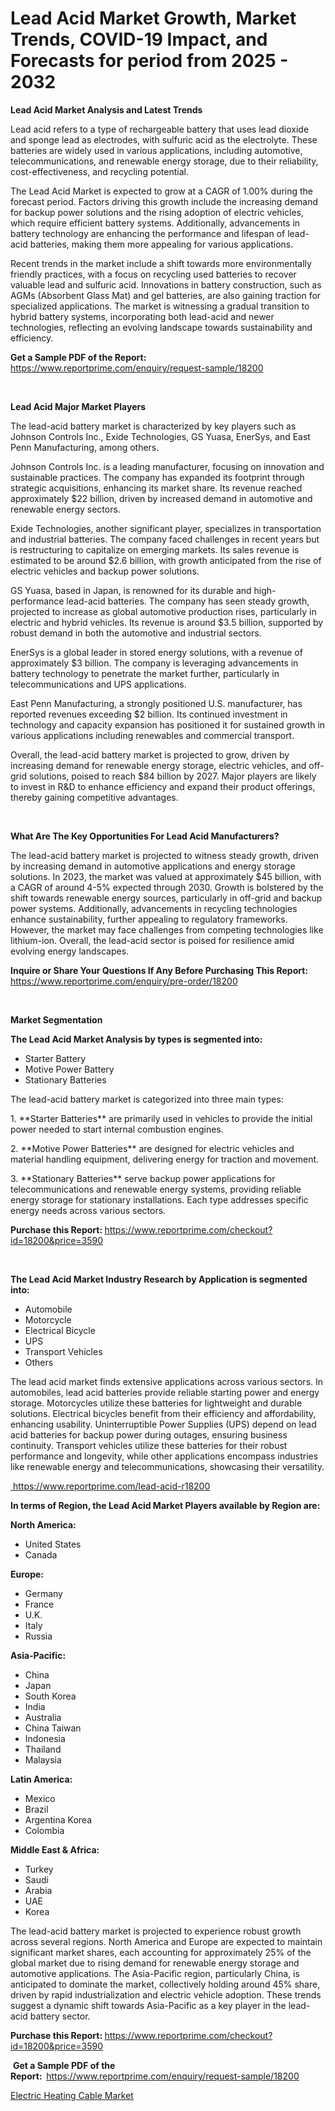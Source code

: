 <p><h1>Lead Acid Market Growth, Market Trends, COVID-19 Impact, and Forecasts for period from 2025 - 2032</h1></p><p><strong>Lead Acid Market Analysis and Latest Trends</strong></p>
<p><p>Lead acid refers to a type of rechargeable battery that uses lead dioxide and sponge lead as electrodes, with sulfuric acid as the electrolyte. These batteries are widely used in various applications, including automotive, telecommunications, and renewable energy storage, due to their reliability, cost-effectiveness, and recycling potential.</p><p>The Lead Acid Market is expected to grow at a CAGR of 1.00% during the forecast period. Factors driving this growth include the increasing demand for backup power solutions and the rising adoption of electric vehicles, which require efficient battery systems. Additionally, advancements in battery technology are enhancing the performance and lifespan of lead-acid batteries, making them more appealing for various applications.</p><p>Recent trends in the market include a shift towards more environmentally friendly practices, with a focus on recycling used batteries to recover valuable lead and sulfuric acid. Innovations in battery construction, such as AGMs (Absorbent Glass Mat) and gel batteries, are also gaining traction for specialized applications. The market is witnessing a gradual transition to hybrid battery systems, incorporating both lead-acid and newer technologies, reflecting an evolving landscape towards sustainability and efficiency.</p></p>
<p><strong>Get a Sample PDF of the Report:&nbsp;</strong> <a href="https://www.reportprime.com/enquiry/request-sample/18200?utm_campaign=2006&utm_medium=2&utm_source=Github&utm_content=ia&utm_term=19032025&utm_id=lead-acid">https://www.reportprime.com/enquiry/request-sample/18200</a></p>
<p>&nbsp;</p>
<p><strong>Lead Acid Major Market Players</strong></p>
<p><p>The lead-acid battery market is characterized by key players such as Johnson Controls Inc., Exide Technologies, GS Yuasa, EnerSys, and East Penn Manufacturing, among others. </p><p>Johnson Controls Inc. is a leading manufacturer, focusing on innovation and sustainable practices. The company has expanded its footprint through strategic acquisitions, enhancing its market share. Its revenue reached approximately $22 billion, driven by increased demand in automotive and renewable energy sectors.</p><p>Exide Technologies, another significant player, specializes in transportation and industrial batteries. The company faced challenges in recent years but is restructuring to capitalize on emerging markets. Its sales revenue is estimated to be around $2.6 billion, with growth anticipated from the rise of electric vehicles and backup power solutions.</p><p>GS Yuasa, based in Japan, is renowned for its durable and high-performance lead-acid batteries. The company has seen steady growth, projected to increase as global automotive production rises, particularly in electric and hybrid vehicles. Its revenue is around $3.5 billion, supported by robust demand in both the automotive and industrial sectors.</p><p>EnerSys is a global leader in stored energy solutions, with a revenue of approximately $3 billion. The company is leveraging advancements in battery technology to penetrate the market further, particularly in telecommunications and UPS applications.</p><p>East Penn Manufacturing, a strongly positioned U.S. manufacturer, has reported revenues exceeding $2 billion. Its continued investment in technology and capacity expansion has positioned it for sustained growth in various applications including renewables and commercial transport.</p><p>Overall, the lead-acid battery market is projected to grow, driven by increasing demand for renewable energy storage, electric vehicles, and off-grid solutions, poised to reach $84 billion by 2027. Major players are likely to invest in R&D to enhance efficiency and expand their product offerings, thereby gaining competitive advantages.</p></p>
<p>&nbsp;</p>
<p><strong>What Are The Key Opportunities For Lead Acid Manufacturers?</strong></p>
<p><p>The lead-acid battery market is projected to witness steady growth, driven by increasing demand in automotive applications and energy storage solutions. In 2023, the market was valued at approximately $45 billion, with a CAGR of around 4-5% expected through 2030. Growth is bolstered by the shift towards renewable energy sources, particularly in off-grid and backup power systems. Additionally, advancements in recycling technologies enhance sustainability, further appealing to regulatory frameworks. However, the market may face challenges from competing technologies like lithium-ion. Overall, the lead-acid sector is poised for resilience amid evolving energy landscapes.</p></p>
<p><strong>Inquire or Share Your Questions If Any Before Purchasing This Report:</strong> <a href="https://www.reportprime.com/enquiry/pre-order/18200?utm_campaign=2006&utm_medium=2&utm_source=Github&utm_content=ia&utm_term=19032025&utm_id=lead-acid">https://www.reportprime.com/enquiry/pre-order/18200</a></p>
<p>&nbsp;</p>
<p><strong>Market Segmentation</strong></p>
<p><strong>The Lead Acid Market Analysis by types is segmented into:</strong></p>
<p><ul><li>Starter Battery</li><li>Motive Power Battery</li><li>Stationary Batteries</li></ul></p>
<p><p>The lead-acid battery market is categorized into three main types: </p><p>1. **Starter Batteries** are primarily used in vehicles to provide the initial power needed to start internal combustion engines. </p><p>2. **Motive Power Batteries** are designed for electric vehicles and material handling equipment, delivering energy for traction and movement. </p><p>3. **Stationary Batteries** serve backup power applications for telecommunications and renewable energy systems, providing reliable energy storage for stationary installations. Each type addresses specific energy needs across various sectors.</p></p>
<p><strong>Purchase this Report:&nbsp;</strong><a href="https://www.reportprime.com/checkout?id=18200&price=3590&utm_campaign=2006&utm_medium=2&utm_source=Github&utm_content=ia&utm_term=19032025&utm_id=lead-acid">https://www.reportprime.com/checkout?id=18200&price=3590</a></p>
<p>&nbsp;</p>
<p><strong>The Lead Acid Market Industry Research by Application is segmented into:</strong></p>
<p><ul><li>Automobile</li><li>Motorcycle</li><li>Electrical Bicycle</li><li>UPS</li><li>Transport Vehicles</li><li>Others</li></ul></p>
<p><p>The lead acid market finds extensive applications across various sectors. In automobiles, lead acid batteries provide reliable starting power and energy storage. Motorcycles utilize these batteries for lightweight and durable solutions. Electrical bicycles benefit from their efficiency and affordability, enhancing usability. Uninterruptible Power Supplies (UPS) depend on lead acid batteries for backup power during outages, ensuring business continuity. Transport vehicles utilize these batteries for their robust performance and longevity, while other applications encompass industries like renewable energy and telecommunications, showcasing their versatility.</p></p>
<p><a href="https://www.reportprime.com/lead-acid-r18200?utm_campaign=2006&utm_medium=2&utm_source=Github&utm_content=ia&utm_term=19032025&utm_id=lead-acid">&nbsp;https://www.reportprime.com/lead-acid-r18200</a></p>
<p><strong>In terms of Region, the Lead Acid Market Players available by Region are:</strong></p>
<p>
    <p> <strong> North America: </strong>
        <ul>
            <li>United States</li>
            <li>Canada</li>
        </ul>
        </p> 
    <p> <strong> Europe: </strong>
        <ul>
            <li>Germany</li>
            <li>France</li>
            <li>U.K.</li>
            <li>Italy</li>
            <li>Russia</li>
        </ul>
        </p> 
    <p> <strong> Asia-Pacific: </strong>
        <ul>
            <li>China</li>
            <li>Japan</li>
            <li>South Korea</li>
            <li>India</li>
            <li>Australia</li>
            <li>China Taiwan</li>
            <li>Indonesia</li>
            <li>Thailand</li>
            <li>Malaysia</li>
        </ul>
        </p> 
    <p> <strong> Latin America: </strong>
        <ul>
            <li>Mexico</li>
            <li>Brazil</li>
            <li>Argentina Korea</li>
            <li>Colombia</li>
        </ul>
        </p> 
    <p> <strong> Middle East & Africa: </strong>
        <ul>
            <li>Turkey</li>
            <li>Saudi</li>
            <li>Arabia</li>
            <li>UAE</li>
            <li>Korea</li>
        </ul>
    </p>
    </p>
<p><p>The lead-acid battery market is projected to experience robust growth across several regions. North America and Europe are expected to maintain significant market shares, each accounting for approximately 25% of the global market due to rising demand for renewable energy storage and automotive applications. The Asia-Pacific region, particularly China, is anticipated to dominate the market, collectively holding around 45% share, driven by rapid industrialization and electric vehicle adoption. These trends suggest a dynamic shift towards Asia-Pacific as a key player in the lead-acid battery sector.</p></p>
<p><strong>Purchase this Report: </strong><a href="https://www.reportprime.com/checkout?id=18200&price=3590&utm_campaign=2006&utm_medium=2&utm_source=Github&utm_content=ia&utm_term=19032025&utm_id=lead-acid">https://www.reportprime.com/checkout?id=18200&price=3590</a></p>
<p>&nbsp;<strong>Get a Sample PDF of the Report:&nbsp;&nbsp;</strong><a href="https://www.reportprime.com/enquiry/request-sample/18200?utm_campaign=2006&utm_medium=2&utm_source=Github&utm_content=ia&utm_term=19032025&utm_id=lead-acid">https://www.reportprime.com/enquiry/request-sample/18200</a></p>
<p><strong></strong></p>
<p><p><a href="https://github.com/bmorecock/Market-Research-Report-List-6/blob/main/electric-heating-cable-market.md?utm_campaign=2006&utm_medium=2&utm_source=Github&utm_content=ia&utm_term=19032025&utm_id=lead-acid">Electric Heating Cable Market</a></p></p>
